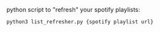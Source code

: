 python script to "refresh" your spotify playlists:

`python3 list_refresher.py {spotify playlist url}`
